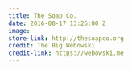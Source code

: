 ```yaml
---
title: The Soap Co.
date: 2016-08-17 13:26:00 Z
image: 
store-link: http://thesoapco.org
credit: The Big Webowski
credit-link: https://webowski.me
---
```


